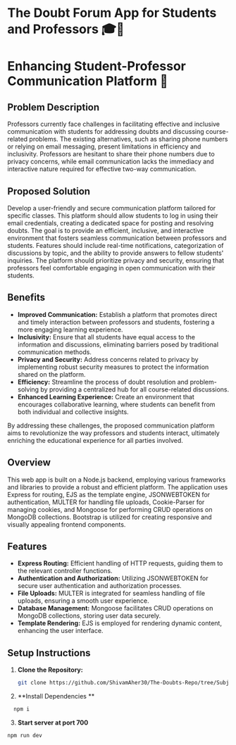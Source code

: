 # The Doubt Forum App for Students and Professors 🎓🤔
# Enhancing Student-Professor Communication Platform 🚀

## Problem Description

Professors currently face challenges in facilitating effective and inclusive communication with students for addressing doubts and discussing course-related problems. The existing alternatives, such as sharing phone numbers or relying on email messaging, present limitations in efficiency and inclusivity. Professors are hesitant to share their phone numbers due to privacy concerns, while email communication lacks the immediacy and interactive nature required for effective two-way communication.

## Proposed Solution

Develop a user-friendly and secure communication platform tailored for specific classes. This platform should allow students to log in using their email credentials, creating a dedicated space for posting and resolving doubts. The goal is to provide an efficient, inclusive, and interactive environment that fosters seamless communication between professors and students. Features should include real-time notifications, categorization of discussions by topic, and the ability to provide answers to fellow students' inquiries. The platform should prioritize privacy and security, ensuring that professors feel comfortable engaging in open communication with their students.

## Benefits

- **Improved Communication:** Establish a platform that promotes direct and timely interaction between professors and students, fostering a more engaging learning experience.
- **Inclusivity:** Ensure that all students have equal access to the information and discussions, eliminating barriers posed by traditional communication methods.
- **Privacy and Security:** Address concerns related to privacy by implementing robust security measures to protect the information shared on the platform.
- **Efficiency:** Streamline the process of doubt resolution and problem-solving by providing a centralized hub for all course-related discussions.
- **Enhanced Learning Experience:** Create an environment that encourages collaborative learning, where students can benefit from both individual and collective insights.

By addressing these challenges, the proposed communication platform aims to revolutionize the way professors and students interact, ultimately enriching the educational experience for all parties involved.

## Overview

This web app is built on a Node.js backend, employing various frameworks and libraries to provide a robust and efficient platform. The application uses Express for routing, EJS as the template engine, JSONWEBTOKEN for authentication, MULTER for handling file uploads, Cookie-Parser for managing cookies, and Mongoose for performing CRUD operations on MongoDB collections. Bootstrap is utilized for creating responsive and visually appealing frontend components.

## Features

- **Express Routing:** Efficient handling of HTTP requests, guiding them to the relevant controller functions.
- **Authentication and Authorization:** Utilizing JSONWEBTOKEN for secure user authentication and authorization processes.
- **File Uploads:** MULTER is integrated for seamless handling of file uploads, ensuring a smooth user experience.
- **Database Management:** Mongoose facilitates CRUD operations on MongoDB collections, storing user data securely.
- **Template Rendering:** EJS is employed for rendering dynamic content, enhancing the user interface.

## Setup Instructions

1. **Clone the Repository:**
   ```bash
   git clone https://github.com/ShivamAher30/The-Doubts-Repo/tree/Subjects-feat  ```
2. **Install Dependencies **
```bash
  npm i
```
3. **Start server at port 700**
 ```bash
npm run dev
```
